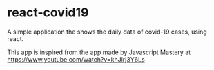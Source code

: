 # react-covid19
 A simple application the shows the daily data of covid-19 cases, using react.
 
 This app is inspired from the app made by Javascript Mastery at https://www.youtube.com/watch?v=khJlrj3Y6Ls 
